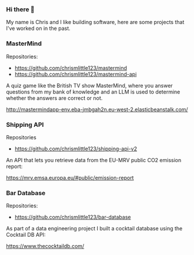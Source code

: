### Hi there 👋

My name is Chris and I like building software, here are some projects that I've worked on in the past.

### MasterMind

Repositories:
- https://github.com/chrismlittle123/mastermind
- https://github.com/chrismlittle123/mastermind-api

A quiz game like the British TV show MasterMind, where you answer questions from my bank of knowledge and an LLM is used to determine whether the answers are correct or not.

http://mastermindapp-env.eba-jmbgah2n.eu-west-2.elasticbeanstalk.com/

### Shipping API

Repositories
- https://github.com/chrismlittle123/shipping-api-v2

An API that lets you retrieve data from the EU-MRV public CO2 emission report:

https://mrv.emsa.europa.eu/#public/emission-report


### Bar Database

Repositories:
- https://github.com/chrismlittle123/bar-database

As part of a data engineering project I built a cocktail database using the Cocktail DB API:

https://www.thecocktaildb.com/
